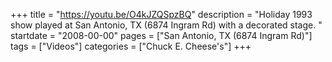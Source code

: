 +++
title = "https://youtu.be/O4kJZQSpzBQ"
description = "Holiday 1993 show played at San Antonio, TX (6874 Ingram Rd) with a decorated stage. "
startdate = "2008-00-00"
pages = ["San Antonio, TX (6874 Ingram Rd)"]
tags = ["Videos"]
categories = ["Chuck E. Cheese's"]
+++
